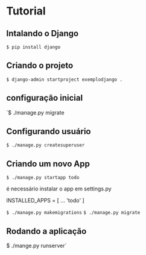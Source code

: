 # Tutorial

## Intalando o Django

`$ pip install django`

## Criando o projeto

`$ django-admin startproject exemplodjango .`

## configuração inicial

`$ ./manage.py migrate

## Configurando usuário

`$ ./manage.py createsuperuser`

## Criando um novo App

`$ ./manage.py startapp todo`

é necessário instalar o app em settings.py

INSTALLED_APPS = [
    ...
    'todo'
]

`$ ./manage.py makemigrations`
`$ ./manage.py migrate`

## Rodando a aplicação

$ ./mange.py runserver`